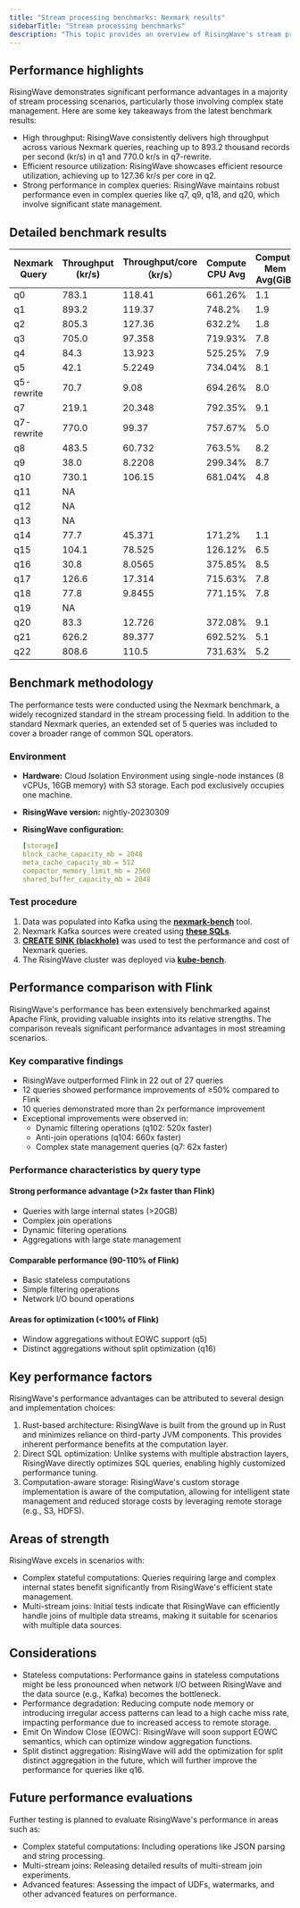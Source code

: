 ```yaml
---
title: "Stream processing benchmarks: Nexmark results"
sidebarTitle: "Stream processing benchmarks"
description: "This topic provides an overview of RisingWave's stream processing performance characteristics based on rigorous testing using the industry-standard Nexmark benchmark and an extended set of real-world SQL queries."
---
```


## Performance highlights

RisingWave demonstrates significant performance advantages in a majority of stream processing scenarios, particularly those involving complex state management. Here are some key takeaways from the latest benchmark results:

- High throughput: RisingWave consistently delivers high throughput across various Nexmark queries, reaching up to 893.2 thousand records per second (kr/s) in q1 and 770.0 kr/s in q7-rewrite.
- Efficient resource utilization: RisingWave showcases efficient resource utilization, achieving up to 127.36 kr/s per core in q2.
- Strong performance in complex queries: RisingWave maintains robust performance even in complex queries like q7, q9, q18, and q20, which involve significant state management.

## Detailed benchmark results

| **Nexmark Query** | **Throughput (kr/s)** | **Throughput/core（kr/s）** | **Compute CPU Avg** | **Compute Mem Avg(GiB)** | **Compactor CPU Avg** | **CompactorMem Avg(GiB)** |
| --- | --- | --- | --- | --- | --- | --- |
| q0 | 783.1 | 118.41 | 661.26% | 1.1 | 0.074% | 0.05 |
| q1 | 893.2 | 119.37 | 748.2% | 1.9 | 0.09% | 0.05 |
| q2 | 805.3 | 127.36 | 632.2% | 1.8 | 0.078% | 0.05 |
| q3 | 705.0 | 97.358 | 719.93% | 7.8 | 4.2% | 0.15 |
| q4 | 84.3 | 13.923 | 525.25% | 7.9 | 80.24% | 0.26 |
| q5 | 42.1 | 5.2249 | 734.04% | 8.1 | 71.72% | 0.23 |
| q5-rewrite | 70.7 | 9.08 | 694.26% | 8.0 | 83.99% | 0.26 |
| q7 | 219.1 | 20.348 | 792.35% | 9.1 | 284.44% | 0.48 |
| q7-rewrite | 770.0 | 99.37  | 757.67% | 5.0 | 17.21% | 0.14 |
| q8 | 483.5 | 60.732 | 763.5% | 8.2 | 32.62% | 0.30 |
| q9 | 38.0 | 8.2208 | 299.34% | 8.7 | 162.9% | 0.49 |
| q10 | 730.1 | 106.15 | 681.04% | 4.8 | 6.77% | 0.14 |
| q11 | NA |  |  |  |  |  |
| q12 | NA |  |  |  |  |  |
| q13 | NA |  |  |  |  |  |
| q14 | 77.7 | 45.371 | 171.2% | 1.1 | 0.055% | 0.05 |
| q15 | 104.1 | 78.525 | 126.12% | 6.5 | 6.45% | 0.078 |
| q16 | 30.8 | 8.0565 | 375.85% | 8.5 | 6.45% | 0.093 |
| q17 | 126.6 | 17.314 | 715.63% | 7.8 | 15.57% | 0.20 |
| q18 | 77.8 | 9.8455 | 771.15% | 7.8 | 19.06% | 0.23 |
| q19 | NA |  |  |  |  |  |
| q20 | 83.3 | 12.726 | 372.08% | 9.1 | 282.46% | 0.56 |
| q21 | 626.2 | 89.377 | 692.52% | 5.1 | 8.11% | 0.20 |
| q22 | 808.6 | 110.5 | 731.63% | 5.2 | 0.16% | 0.12Z |


## Benchmark methodology

The performance tests were conducted using the Nexmark benchmark, a widely recognized standard in the stream processing field. In addition to the standard Nexmark queries, an extended set of 5 queries was included to cover a broader range of common SQL operators.

### Environment

- **Hardware:** Cloud Isolation Environment using single-node instances (8 vCPUs, 16GB memory) with S3 storage. Each pod exclusively occupies one machine.
- **RisingWave version:** nightly-20230309
- **RisingWave configuration:**
    
    ```yaml
    [storage]
    block_cache_capacity_mb = 2048
    meta_cache_capacity_mb = 512
    compactor_memory_limit_mb = 2560
    shared_buffer_capacity_mb = 2048
    ```
    

### Test procedure

1. Data was populated into Kafka using the [**nexmark-bench**](https://github.com/risingwavelabs/nexmark-bench) tool.
2. Nexmark Kafka sources were created using [**these SQLs**](https://github.com/risingwavelabs/kube-bench/blob/main/manifests/nexmark/nexmark-kafka-sources.template.yaml#L64).
3. [**CREATE SINK (blackhole)**](https://github.com/risingwavelabs/kube-bench/blob/main/manifests/nexmark/nexmark-sinks.template.yaml) was used to test the performance and cost of Nexmark queries.
4. The RisingWave cluster was deployed via [**kube-bench**](https://github.com/aquasecurity/kube-bench).


## Performance comparison with Flink

RisingWave's performance has been extensively benchmarked against Apache Flink, providing valuable insights into its relative strengths. The comparison reveals significant performance advantages in most streaming scenarios.

### Key comparative findings

- RisingWave outperformed Flink in 22 out of 27 queries
- 12 queries showed performance improvements of ≥50% compared to Flink
- 10 queries demonstrated more than 2x performance improvement
- Exceptional improvements were observed in:
  - Dynamic filtering operations (q102: 520x faster)
  - Anti-join operations (q104: 660x faster)
  - Complex state management queries (q7: 62x faster)

### Performance characteristics by query type

#### Strong performance advantage (>2x faster than Flink)
- Queries with large internal states (>20GB)
- Complex join operations
- Dynamic filtering operations
- Aggregations with large state management

#### Comparable performance (90-110% of Flink)
- Basic stateless computations
- Simple filtering operations
- Network I/O bound operations

#### Areas for optimization (<100% of Flink)
- Window aggregations without EOWC support (q5)
- Distinct aggregations without split optimization (q16)


## Key performance factors

RisingWave's performance advantages can be attributed to several design and implementation choices:

1. Rust-based architecture: RisingWave is built from the ground up in Rust and minimizes reliance on third-party JVM components. This provides inherent performance benefits at the computation layer.
2. Direct SQL optimization: Unlike systems with multiple abstraction layers, RisingWave directly optimizes SQL queries, enabling highly customized performance tuning.
3. Computation-aware storage: RisingWave's custom storage implementation is aware of the computation, allowing for intelligent state management and reduced storage costs by leveraging remote storage (e.g., S3, HDFS).

## Areas of strength

RisingWave excels in scenarios with:

- Complex stateful computations: Queries requiring large and complex internal states benefit significantly from RisingWave's efficient state management.
- Multi-stream joins: Initial tests indicate that RisingWave can efficiently handle joins of multiple data streams, making it suitable for scenarios with multiple data sources.

## Considerations

- Stateless computations: Performance gains in stateless computations might be less pronounced when network I/O between RisingWave and the data source (e.g., Kafka) becomes the bottleneck.
- Performance degradation: Reducing compute node memory or introducing irregular access patterns can lead to a high cache miss rate, impacting performance due to increased access to remote storage.
- Emit On Window Close (EOWC): RisingWave will soon support EOWC semantics, which can optimize window aggregation functions.
- Split distinct aggregation: RisingWave will add the optimization for split distinct aggregation in the future, which will further improve the performance for queries like q16.

## Future performance evaluations

Further testing is planned to evaluate RisingWave's performance in areas such as:

- Complex stateful computations: Including operations like JSON parsing and string processing.
- Multi-stream joins: Releasing detailed results of multi-stream join experiments.
- Advanced features: Assessing the impact of UDFs, watermarks, and other advanced features on performance.
